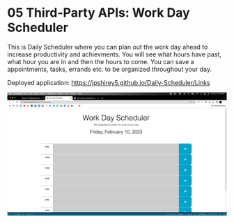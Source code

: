 # 05 Third-Party APIs: Work Day Scheduler


This is Daily Scheduler where you can plan out the work day ahead to increase productivity and achievments.
You will see what hours have past, what hour you are in and then the hours to come.
You can save a appointments, tasks, errands etc. to be organized throughout your day.

Deployed application: https://jpshirey5.github.io/Daily-Scheduler/Links 

 ![](Assets/Images/Screen%20Shot%202023-02-10%20at%204.32.15%20PM.png)
